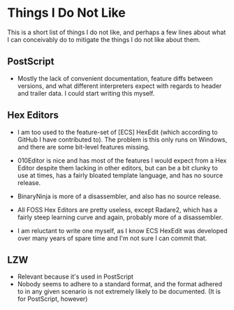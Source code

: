 Things I Do Not Like
====================

This is a short list of things I do not like, and perhaps a few lines
about what I can conceivably do to mitigate the things I do not like
about them.

PostScript
----------

- Mostly the lack of convenient documentation, feature diffs between
  versions, and what different interpreters expect with regards to
  header and trailer data. I could start writing this myself.

Hex Editors
-----------

- I am too used to the feature-set of [ECS] HexEdit (which according
  to GitHub I have contributed to). The problem is this only runs on
  Windows, and there are some bit-level features missing.
- 010Editor is nice and has most of the features I would expect from a
  Hex Editor despite them lacking in other editors, but can be a bit
  clunky to use at times, has a fairly bloated template language, and
  has no source release.
- BinaryNinja is more of a disassembler, and also has no source
  release.
- All FOSS Hex Editors are pretty useless, except Radare2, which has a
  fairly steep learning curve and again, probably more of a
  disassembler.

- I am reluctant to write one myself, as I know ECS HexEdit was
  developed over many years of spare time and I'm not sure I can
  commit that.

LZW
---

- Relevant because it's used in PostScript
- Nobody seems to adhere to a standard format, and the format adhered
  to in any given scenario is not extremely likely to be
  documented. (It is for PostScript, however)
